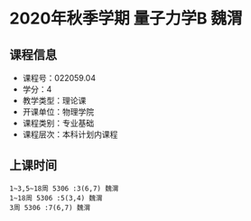 # 2020年秋季学期 量子力学B 魏渭






## 课程信息

- 课程号：022059.04
- 学分：4
- 教学类型：理论课
- 开课单位：物理学院
- 课程类别：专业基础
- 课程层次：本科计划内课程

## 上课时间

```
1~3,5~18周 5306 :3(6,7) 魏渭
1~18周 5306 :5(3,4) 魏渭
3周 5306 :7(6,7) 魏渭
```

